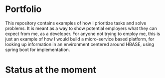 # Portfolio
This repository contains examples of how I prioritize tasks and solve problems. It is meant as a way to show potential employers what they can expect from me, as a developer.
For anyone not trying to employ me, this is just an example of how I would build a micro-service based platform, for looking up information in an environment centered around HBASE, using spring boot for implementation. 

# Status at the moment


